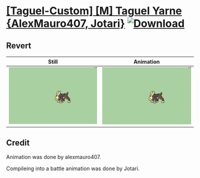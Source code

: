 # [\[Taguel-Custom\] \[M\] Taguel Yarne {AlexMauro407, Jotari}](./) [![Download](https://img.shields.io/badge/Download--red?style=social&logo=github)](https://minhaskamal.github.io/DownGit/#/home?url=https://github.com/Klokinator/FE-Repo/tree/main/Battle%20Animations%2FMonsters%20-%20Dragons%20and%20Special%2F%5BTaguel-Custom%5D%20%5BM%5D%20Taguel%20Yarne%20%7BAlexMauro407%2C%20Jotari%7D%2F8.%20Revert)

## Revert

| Still | Animation |
| :---: | :-------: |
| ![Revert still](./Revert_000.png) | ![Revert](./Revert.gif) |

## Credit

Animation was done by alexmauro407.

Compileing into a battle animation was done by Jotari.
